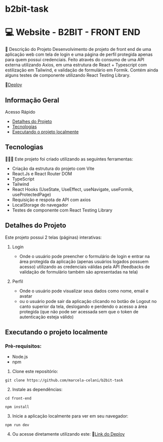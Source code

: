 # b2bit-task

# 💻 Website - B2BIT - FRONT END

📝 Descrição do Projeto
Desenvolvimento de projeto de front end de uma aplicação web com tela de login e uma página de perfil protegida apenas para quem possui credenciais. Feito através do consumo de uma API externa utilizando Axios, em uma estrutura de React + Typescript com estilização em Tailwind, e validação de formulário em Formik. Contém ainda alguns testes de componente utilizando React Testing Library.

 🔗[Deploy](https://labeddit-front-gzrqi60sj-marcela-celani.vercel.app/login)


## Informação Geral

Acesso Rápido
* [Detalhes do Projeto](#detalhes-do-projeto)
* [Tecnologias](#tecnologias)
* [Executando o projeto localmente](#executando-o-projeto-localmente)

## Tecnologias
👩🏻‍💻 Este projeto foi criado utilizando as seguintes ferramentas:

* Criação da estrutura do projeto com Vite
* React.Js e React Router DOM
* TypeScript
* Tailwind
* React Hooks (UseState, UseEffect, useNavigate, useFormik, useProtectedPage)
* Requisição e respota de API com axios
* LocalStorage do navegador
* Testes de componente com React Testing Library

## Detalhes do Projeto

Este projeto possui 2 telas (páginas) interativas:

1. Login
    - Onde o usuário pode preencher o formulário de login e entrar na área protegida da aplicação (apenas usuários logados possuem acesso) utilizando as credenciais válidas pela API (feedbacks de validação de formulário também são apresentadas na tela)

2. Perfil
    - Onde o usuário pode visualizar seus dados como nome, email e avatar
    - ou o usuário pode sair da aplicação clicando no botão de Logout no canto superior da tela, deslogando e perdendo o acesso a área protegida (que não pode ser acessada sem que o token de autenticação esteja válido)

    
## Executando o projeto localmente
### Prè-requisitos:

- Node.js
- npm

1. Clone este repositório:
```
git clone https://github.com/marcela-celani/b2bit-task
```

2. Instale as dependências:
```
cd front-end
```
```
npm install
```

3. Inicie a aplicação localmente para ver em seu navegador:
```
npm run dev
```

4. Ou acesse diretamente utilizando este: 🔗[Link do Deploy](https://labeddit-front-gzrqi60sj-marcela-celani.vercel.app/login)
